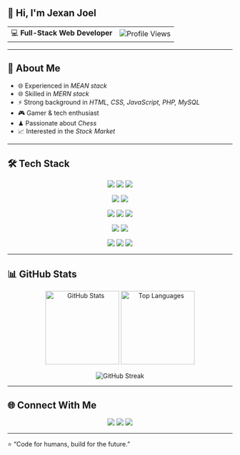 ## 👋 Hi, I'm Jexan Joel  

<table width="100%">
  <tr>
    <td align="left">💻 <b>Full-Stack Web Developer</b></td>
    <td align="right"><img src="https://komarev.com/ghpvc/?username=JexanJoel&label=Profile%20Views&color=0e75b6&style=flat" alt="Profile Views" /></td>
  </tr>
</table>


---

## 🚀 About Me
- 🌐 Experienced in *MEAN stack*  
- 🌐 Skilled in *MERN stack*  
- ⚡ Strong background in *HTML, CSS, JavaScript, PHP, MySQL*  
- 🎮 Gamer & tech enthusiast  
- ♟ Passionate about *Chess*  
- 📈 Interested in the *Stock Market*

---

## 🛠 Tech Stack

<p align="center">
  <!-- Row 1: HTML, CSS, JS -->
  <img src="https://img.shields.io/badge/HTML5-E34F26?style=for-the-badge&logo=html5&logoColor=white"/>
  <img src="https://img.shields.io/badge/CSS3-1572B6?style=for-the-badge&logo=css3&logoColor=white"/>
  <img src="https://img.shields.io/badge/JavaScript-F7DF1E?style=for-the-badge&logo=javascript&logoColor=black"/>
</p>

<p align="center">
  <!-- Row 2: Angular, React -->
  <img src="https://img.shields.io/badge/Angular-DD0031?style=for-the-badge&logo=angular&logoColor=white"/>
  <img src="https://img.shields.io/badge/React-61DAFB?style=for-the-badge&logo=react&logoColor=black"/>
</p>
<p align="center">
  <!-- Backend -->
  <img src="https://img.shields.io/badge/Node.js-339933?style=for-the-badge&logo=node.js&logoColor=white"/>
  <img src="https://img.shields.io/badge/Express.js-000000?style=for-the-badge&logo=express&logoColor=white"/>
  <img src="https://img.shields.io/badge/PHP-777BB4?style=for-the-badge&logo=php&logoColor=white"/>
</p>

<p align="center">
  <!-- Database -->
  <img src="https://img.shields.io/badge/MongoDB-47A248?style=for-the-badge&logo=mongodb&logoColor=white"/>
  <img src="https://img.shields.io/badge/MySQL-4479A1?style=for-the-badge&logo=mysql&logoColor=white"/>
</p>

<p align="center">
  <!-- Tools -->
  <img src="https://img.shields.io/badge/Git-F05032?style=for-the-badge&logo=git&logoColor=white"/>
  <img src="https://img.shields.io/badge/GitHub-181717?style=for-the-badge&logo=github&logoColor=white"/>
  <img src="https://img.shields.io/badge/VS%20Code-007ACC?style=for-the-badge&logo=visual-studio-code&logoColor=white"/>
</p>

---

## 📊 GitHub Stats
<p align="center">
  <img src="https://github-readme-stats.vercel.app/api?username=JexanJoel&show_icons=true&theme=tokyonight" alt="GitHub Stats" height="165" />
  <img src="https://github-readme-stats.vercel.app/api/top-langs/?username=JexanJoel&layout=compact&theme=tokyonight" alt="Top Languages" height="165" />
</p>

<p align="center">
  <img src="https://github-readme-streak-stats.herokuapp.com?user=JexanJoel&theme=tokyonight&hide_border=false" alt="GitHub Streak" />
</p>

---

## 🌐 Connect With Me  
<p align="center">
  <a href="https://www.linkedin.com/in/jexan-joel-139993293/"><img src="https://img.shields.io/badge/LinkedIn-0A66C2?style=for-the-badge&logo=linkedin&logoColor=white"/></a>
  <a href="mailto:jexanjoel1523@gmail.com"><img src="https://img.shields.io/badge/Gmail-D14836?style=for-the-badge&logo=gmail&logoColor=white"/></a>
  <a href="https://www.instagram.com/mr._.lusemfi?igsh=MTJ3N28xajJ2dTUweg=="><img src="https://img.shields.io/badge/Instagram-E4405F?style=for-the-badge&logo=instagram&logoColor=white"/></a>
</p>

---

⭐ “Code for humans, build for the future.”
